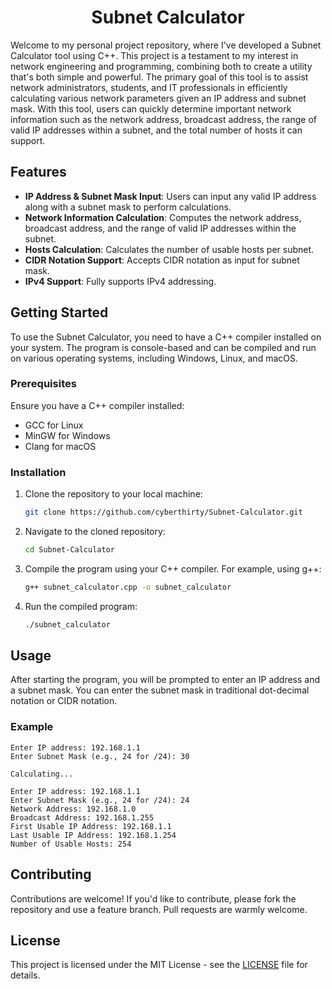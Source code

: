 <div align="center">
  
  # Subnet Calculator
  
</div>

Welcome to my personal project repository, where I've developed a Subnet Calculator tool using C++. This project is a testament to my interest in network engineering and programming, combining both to create a utility that's both simple and powerful. The primary goal of this tool is to assist network administrators, students, and IT professionals in efficiently calculating various network parameters given an IP address and subnet mask. With this tool, users can quickly determine important network information such as the network address, broadcast address, the range of valid IP addresses within a subnet, and the total number of hosts it can support.

## Features

- **IP Address & Subnet Mask Input**: Users can input any valid IP address along with a subnet mask to perform calculations.
- **Network Information Calculation**: Computes the network address, broadcast address, and the range of valid IP addresses within the subnet.
- **Hosts Calculation**: Calculates the number of usable hosts per subnet.
- **CIDR Notation Support**: Accepts CIDR notation as input for subnet mask.
- **IPv4 Support**: Fully supports IPv4 addressing.

## Getting Started

To use the Subnet Calculator, you need to have a C++ compiler installed on your system. The program is console-based and can be compiled and run on various operating systems, including Windows, Linux, and macOS.

### Prerequisites

Ensure you have a C++ compiler installed:
- GCC for Linux
- MinGW for Windows
- Clang for macOS

### Installation

1. Clone the repository to your local machine:
    ```bash
    git clone https://github.com/cyberthirty/Subnet-Calculator.git
    ```
2. Navigate to the cloned repository:
    ```bash
    cd Subnet-Calculator
    ```
3. Compile the program using your C++ compiler. For example, using g++:
    ```bash
    g++ subnet_calculator.cpp -o subnet_calculator
    ```
4. Run the compiled program:
    ```bash
    ./subnet_calculator
    ```

## Usage

After starting the program, you will be prompted to enter an IP address and a subnet mask. You can enter the subnet mask in traditional dot-decimal notation or CIDR notation.

### Example

```
Enter IP address: 192.168.1.1
Enter Subnet Mask (e.g., 24 for /24): 30

Calculating...

Enter IP address: 192.168.1.1
Enter Subnet Mask (e.g., 24 for /24): 24
Network Address: 192.168.1.0
Broadcast Address: 192.168.1.255
First Usable IP Address: 192.168.1.1
Last Usable IP Address: 192.168.1.254
Number of Usable Hosts: 254
```

## Contributing

Contributions are welcome! If you'd like to contribute, please fork the repository and use a feature branch. Pull requests are warmly welcome.

## License

This project is licensed under the MIT License - see the [LICENSE](LICENSE) file for details.
